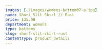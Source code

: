 ```yaml
---
images: [./images/womens-bottom07-a.jpg]
name: Short Slit Skirt // Rust
price: $35.00
department: womens
type: bottoms
slug: short-slit-skirt-rust
contentType: product details
---
```

